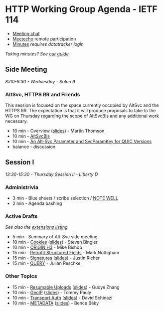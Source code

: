 # HTTP Working Group Agenda - IETF 114

* [Meeting chat](xmpp:httpbis@jabber.ietf.org?join)
* [Meetecho](http://www.meetecho.com/ietf114/httpbis) remote participation
* [Minutes](https://notes.ietf.org/notes-httpbis-114) _requires datatracker login_

*Taking minutes? See [our guide](https://github.com/httpwg/wiki/wiki/TakingMinutes)*


## Side Meeting

_8:00-9:30 - Wednesday - Salon 9_

### AltSvc, HTTPS RR and Friends

This session is focused on the space currently occupied by AltSvc and the HTTPS RR. The expectation is that it will produce proposals to take to the WG on Thursday regarding the scope of AltSvcBis and any additional work necessary.

* 10 min - Overview ([slides](Alt-Svc.pdf)) - Martin Thomson
* 10 min - [AltSvcBis](https://datatracker.ietf.org/doc/draft-ietf-httpbis-rfc7838bis)
* 10 min - [An Alt-Svc Parameter and SvcParamKey for QUIC Versions ](https://datatracker.ietf.org/doc/draft-duke-httpbis-quic-version-alt-svc/)
* balance - discussion


## Session I

_13:30-15:30 - Thursday Session II - Liberty D_

### Administrivia

*  3 min - Blue sheets / scribe selection / [NOTE WELL](https://www.ietf.org/about/note-well/)
*  2 min - Agenda bashing

### Active Drafts

_See also the [extensions listing](https://httpwg.org/http-extensions/)_

*  5 min - Summary of Alt-Svc side meeting
* 10 min - [Cookies](https://datatracker.ietf.org/doc/draft-ietf-httpbis-rfc6265bis) ([slides](Cookies.pdf)) - Steven Bingler
* 10 min - [ORIGIN H3](https://datatracker.ietf.org/doc/draft-ietf-httpbis-origin-h3) - Mike Bishop
* 15 min - [Retrofit Structured Fields](https://datatracker.ietf.org/doc/draft-ietf-httpbis-retrofit) - Mark Nottigham
* 15 min - [Signatures](https://datatracker.ietf.org/doc/draft-ietf-httpbis-message-signatures) ([slides](Signatures.pdf)) - Justin Richer
* 15 min - [QUERY](https://datatracker.ietf.org/doc/draft-ietf-httpbis-safe-method-w-body) - Julian Reschke

### Other Topics

* 15 min - [Resumable Uploads](https://datatracker.ietf.org/doc/draft-tus-httpbis-resumable-uploads-protocol/) ([slides](ResumableUploads.pdf)) - Guoye Zhang
* 10 min - [GeoIP](https://datatracker.ietf.org/doc/draft-pauly-httpbis-geoip-hint/) ([slides](IPGeolocation.pdf)) - Tommy Pauly
* 10 min - [Transport Auth](https://datatracker.ietf.org/doc/draft-schinazi-httpbis-transport-auth/) ([slides](TransportAuthentication.pdf)) - David Schinazi
* 10 min - [METADATA](https://datatracker.ietf.org/doc/draft-beky-httpbis-metadata/) ([slides](METADATA.pdf)) - Bence Béky

